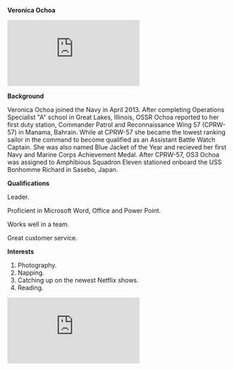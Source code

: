 **Veronica Ochoa**

![Selfie](https://www.facebook.com/photo.php?fbid=742236115849931&set=a.106111736129042.10297.100001906485345&type=3&theater)

**Background**

Veronica Ochoa joined the Navy in April 2013. After completing Operations Specialist "A" school in Great Lakes, Illinois, OSSR Ochoa reported to her first duty station, Commander Patrol and Reconnaissance Wing 57 (CPRW-57) in Manama, Bahrain. While at CPRW-57 she became the lowest ranking sailor in the command to become qualified as an Assistant Battle Watch Captain. She was also named Blue Jacket of the Year and recieved her first Navy and Marine Corps Achievement Medal. After CPRW-57, OS3 Ochoa was assigned to Amphibious Squadron Eleven stationed onboard the USS Bonhomme Richard in Sasebo, Japan.

**Qualifications**

Leader.

Proficient in Microsoft Word, Office and Power Point.

Works well in a team.

Great customer service.

**Interests**

1. Photography.
2. Napping.
3. Catching up on the newest Netflix shows.
4. Reading.

![PP](https://www.facebook.com/photo.php?fbid=1730289933904267&set=pb.100007698302686.-2207520000.1512725662.&type=3&theater)
